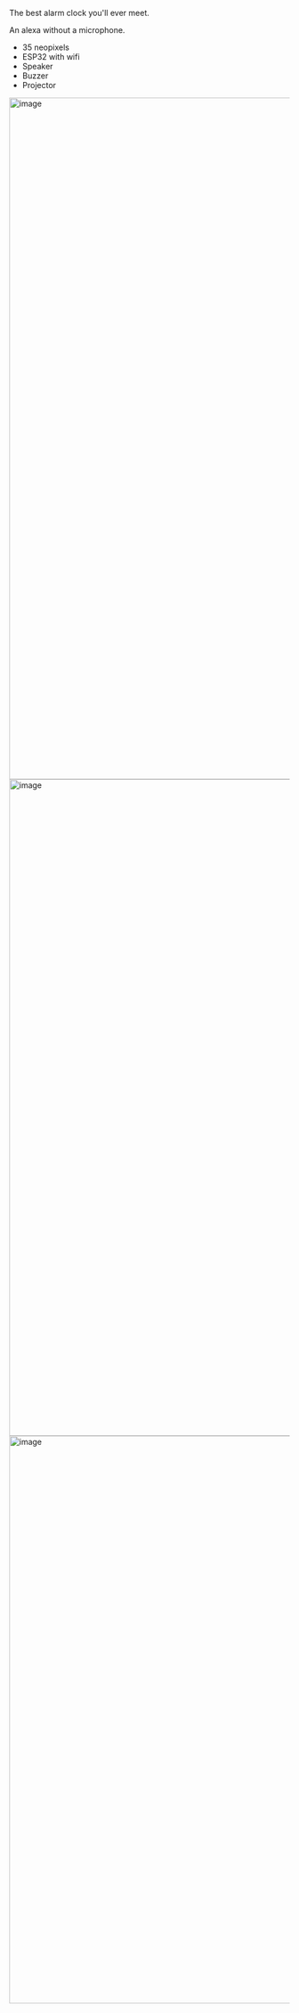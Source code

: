 The best alarm clock you'll ever meet.

An alexa without a microphone.

- 35 neopixels
- ESP32 with wifi
- Speaker
- Buzzer
- Projector

<img width="1627" height="1225" alt="image" src="https://github.com/user-attachments/assets/cd6287ca-854d-4ba3-af17-26074d8237e2" />
<img width="1279" height="1180" alt="image" src="https://github.com/user-attachments/assets/f9605724-30ce-4905-a772-197a8218354a" />
<img width="1267" height="1020" alt="image" src="https://github.com/user-attachments/assets/7819a597-ac1e-4012-b265-e03659efab16" />
